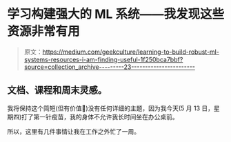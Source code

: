# 学习构建强大的 ML 系统——我发现这些资源非常有用

> 原文：<https://medium.com/geekculture/learning-to-build-robust-ml-systems-resources-i-am-finding-useful-1f250bca7bbf?source=collection_archive---------23----------------------->

## 文档、课程和周末灵感。

我将保持这个简短(但有价值🤞)没有任何详细的主题，因为我今天(5 月 13 日，星期四)打了第一针疫苗，我的身体不允许我长时间坐在办公桌前。

所以，这里有几件事情让我在工作之外忙了一周。